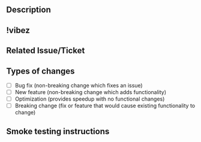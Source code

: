 ## Description

<!--- Describe your changes in detail, must use a list if more than 2-3 distinct items -->

## !vibez

<!--- How are you feeling after completing this PR? -->

## Related Issue/Ticket

<!--- Generally 1 ticket per PR, but if there are smaller tickets used please list them out. -->
<!--- Please link to the issue/ticket here: -->

## Types of changes

- [ ] Bug fix (non-breaking change which fixes an issue)
- [ ] New feature (non-breaking change which adds functionality)
- [ ] Optimization (provides speedup with no functional changes)
- [ ] Breaking change (fix or feature that would cause existing functionality to change)

## Smoke testing instructions

<!--- Describe details on testing the ticket - endpoints to call, cURL requests, data objects, frontend pages, etc. -->
<!--- If there are multiple test cases, please list the expected input and output for each. -->
